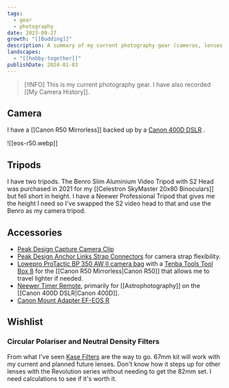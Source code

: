```yaml
---
tags:
  - gear
  - photography
date: 2023-09-27
growth: "[[Budding]]"
description: A summary of my current photography gear (cameras, lenses and accessories). With a bit of a wishlist as well 😉.
landscapes:
  - "[[hobby-together]]"
publishDate: 2024-01-03
---
```

> [!INFO] This is my current photography gear. I have also recorded [[My Camera History]].

## Camera
I have a [[Canon R50 Mirrorless]] backed up by a [Canon 400D DSLR](https://en.wikipedia.org/wiki/Canon_EOS_400D) .

![[eos-r50.webp]]



## Tripods
I have two tripods. The Benro Slim Aluminium Video Tripod with S2 Head was purchased in 2021 for my [[Celestron SkyMaster 20x80 Binoculars]] but fell short in height. I have a Neewer Professional Tripod that gives me the height I need so I've swapped the S2 video head to that and use the Benro as my camera tripod.

## Accessories
- [Peak Design Capture Camera Clip](https://www.peakdesign.com/products/capture)
- [Peak Design Anchor Links Strap Connectors](https://au.peakdesign.com/products/anchor-links) for camera strap flexibility.
- [Lowepro ProTactic BP 350 AW II camera bag](https://www.lowepro.com/au-en/protactic-bp-350-aw-ii-lp37176-grl/) with a [Tenba Tools Tool Box 8](https://tenba.com/tenba-tools-tool-box-8-black/) for the [[Canon R50 Mirrorless|Canon R50]] that allows me to travel lighter if needed.
- [Neewer Timer Remote](https://neewer.com/collections/trigger-remote-control/products/neewer-timer-remote-for-canon-50d-66600644), primarily for [[Astrophotography]] on the [[Canon 400D DSLR|Canon 400D]].
- [Canon Mount Adapter EF-EOS R](https://www.canon.com.au/accessories-supplies/mount-adapter-ef-eos-r)

## Wishlist

### Circular Polariser and Neutral Density Filters
From what I've seen [Kase Filters](https://www.kaseaustralia.com.au) are the way to go. 67mm kit will work with my current and planned future lenses. Don't know how it steps up for other lenses with the Revolution series without needing to get the 82mm set. I need calculations to see if it's worth it.


